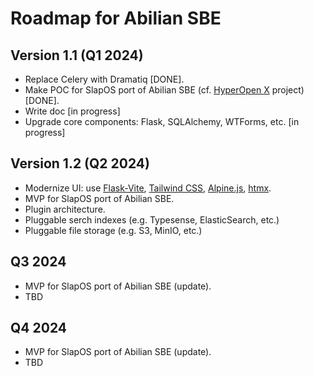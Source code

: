 # Roadmap for Abilian SBE

## Version 1.1 (Q1 2024)

- Replace Celery with Dramatiq [DONE].
- Make POC for SlapOS port of Abilian SBE (cf. [HyperOpen X](https://abilian.com/fr/recherche-developpement/hyper-open-x/) project) [DONE].
- Write doc [in progress]
- Upgrade core components: Flask, SQLAlchemy, WTForms, etc. [in progress]

## Version 1.2 (Q2 2024)

- Modernize UI: use [Flask-Vite](https://github.com/abilian/flask-vite), [Tailwind CSS](https://tailwindcss.com/), [Alpine.js](https://alpinejs.dev/), [htmx](https://htmx.org/).
- MVP for SlapOS port of Abilian SBE.
- Plugin architecture.
- Pluggable serch indexes (e.g. Typesense, ElasticSearch, etc.)
- Pluggable file storage (e.g. S3, MinIO, etc.)

## Q3 2024

- MVP for SlapOS port of Abilian SBE (update).
- TBD

## Q4 2024

- MVP for SlapOS port of Abilian SBE (update).
- TBD
